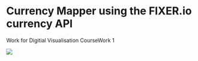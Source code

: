 # Currency Mapper using the FIXER.io currency API

Work for Digitial Visualisation CourseWork 1

![](Examples/example_map.png)
